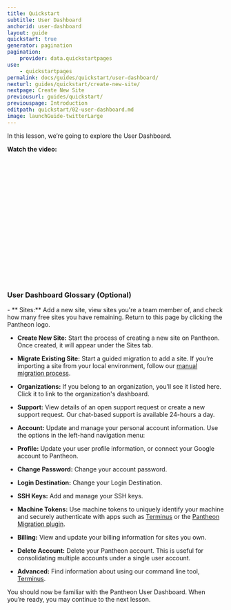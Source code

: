 ```yaml
---
title: Quickstart
subtitle: User Dashboard
anchorid: user-dashboard
layout: guide
quickstart: true
generator: pagination
pagination:
    provider: data.quickstartpages
use:
    - quickstartpages
permalink: docs/guides/quickstart/user-dashboard/
nexturl: guides/quickstart/create-new-site/
nextpage: Create New Site
previousurl: guides/quickstart/
previouspage: Introduction
editpath: quickstart/02-user-dashboard.md
image: launchGuide-twitterLarge
---
```

In this lesson, we’re going to explore the User Dashboard.

**Watch the video:**
<div class="panel panel-drop panel-guide">
<script src="//fast.wistia.com/embed/medias/hzsntt6bi2.jsonp" async></script><script src="//fast.wistia.com/assets/external/E-v1.js" async></script><div class="wistia_responsive_padding" style="padding:56.25% 0 0 0;position:relative;"><div class="wistia_responsive_wrapper" style="height:100%;left:0;position:absolute;top:0;width:100%;"><div class="wistia_embed wistia_async_hzsntt6bi2 videoFoam=true" style="height:100%;width:100%">&nbsp;</div></div></div>
</div>

<div class="panel panel-drop panel-guide" id="accordion">
  <div class="panel-heading panel-drop-heading">
    <a class="accordion-toggle panel-drop-title collapsed" data-toggle="collapse" data-parent="#accordion" data-proofer-ignore data-target="#user-dashboard-tour"><h3 class="panel-title panel-drop-title" style="cursor:pointer;"><span style="line-height:.9" class="glyphicons glyphicons-lightbulb"></span> User Dashboard Glossary (Optional)</h3></a>
  </div>
<div id="user-dashboard-tour" class="collapse">
<div class="panel-inner" markdown="1">
- **<span class="glyphicons glyphicons-more-windows" aria-hidden="true"></span> Sites:** Add a new site, view sites you're a team member of, and check how many free sites you have remaining. Return to this page by clicking the Pantheon logo.

 - **<span class="glyphicons glyphicons-plus" aria-hidden="true"></span> Create New Site:** Start the process of creating a new site on Pantheon. Once created, it will appear under the Sites tab.

 - **Migrate Existing Site:** Start a guided migration to add a site. If you’re importing a site from your local environment, follow our [manual migration process](/docs/migrate-manual).

- **<span class="glyphicons glyphicons-group" aria-hidden="true"></span> Organizations:** If you belong to an organization, you’ll see it listed here. Click it to link to the organization's dashboard.

- **<span class="glyphicons glyphicons-flag" aria-hidden="true"></span> Support:** View details of an open support request or create a new support request. Our chat-based support is available 24-hours a day.

- **<span class="glyphicons glyphicons-cogwheel" aria-hidden="true"></span> Account:** Update and manage your personal account information. Use the options in the left-hand navigation menu:

 - **Profile:** Update your user profile information, or connect your Google account to Pantheon.

 - **Change Password:** Change your account password.

 - **Login Destination:** Change your Login Destination.

 - **SSH Keys:** Add and manage your SSH keys.

 - **Machine Tokens:** Use machine tokens to uniquely identify your machine and securely authenticate with apps such as [Terminus](/docs/terminus) or the [Pantheon Migration plugin](/docs/migrate-wordpress).

 - **Billing:** View and update your billing information for sites you own.

 - **Delete Account:** Delete your Pantheon account. This is useful for consolidating multiple accounts under a single user account.

- **<span class="glyphicons glyphicons-embed-close" aria-hidden="true"></span> Advanced:** Find information about using our command line tool, [Terminus](/docs/terminus).
</div>
</div>
</div>

You should now be familiar with the Pantheon User Dashboard. When you’re ready, you may continue to the next lesson.
